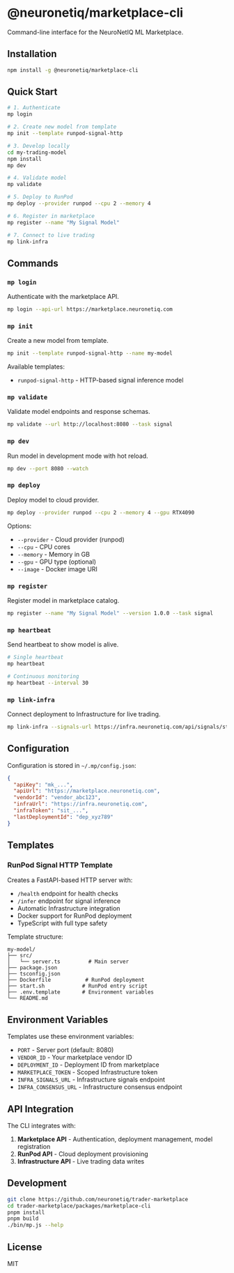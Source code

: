 # @neuronetiq/marketplace-cli

Command-line interface for the NeuroNetIQ ML Marketplace.

## Installation

```bash
npm install -g @neuronetiq/marketplace-cli
```

## Quick Start

```bash
# 1. Authenticate
mp login

# 2. Create new model from template
mp init --template runpod-signal-http

# 3. Develop locally
cd my-trading-model
npm install
mp dev

# 4. Validate model
mp validate

# 5. Deploy to RunPod
mp deploy --provider runpod --cpu 2 --memory 4

# 6. Register in marketplace
mp register --name "My Signal Model"

# 7. Connect to live trading
mp link-infra
```

## Commands

### `mp login`
Authenticate with the marketplace API.

```bash
mp login --api-url https://marketplace.neuronetiq.com
```

### `mp init`
Create a new model from template.

```bash
mp init --template runpod-signal-http --name my-model
```

Available templates:
- `runpod-signal-http` - HTTP-based signal inference model

### `mp validate`
Validate model endpoints and response schemas.

```bash
mp validate --url http://localhost:8080 --task signal
```

### `mp dev`
Run model in development mode with hot reload.

```bash
mp dev --port 8080 --watch
```

### `mp deploy`
Deploy model to cloud provider.

```bash
mp deploy --provider runpod --cpu 2 --memory 4 --gpu RTX4090
```

Options:
- `--provider` - Cloud provider (runpod)
- `--cpu` - CPU cores
- `--memory` - Memory in GB
- `--gpu` - GPU type (optional)
- `--image` - Docker image URI

### `mp register`
Register model in marketplace catalog.

```bash
mp register --name "My Signal Model" --version 1.0.0 --task signal
```

### `mp heartbeat`
Send heartbeat to show model is alive.

```bash
# Single heartbeat
mp heartbeat

# Continuous monitoring
mp heartbeat --interval 30
```

### `mp link-infra`
Connect deployment to Infrastructure for live trading.

```bash
mp link-infra --signals-url https://infra.neuronetiq.com/api/signals/store
```

## Configuration

Configuration is stored in `~/.mp/config.json`:

```json
{
  "apiKey": "mk_...",
  "apiUrl": "https://marketplace.neuronetiq.com",
  "vendorId": "vendor_abc123",
  "infraUrl": "https://infra.neuronetiq.com",
  "infraToken": "sit_...",
  "lastDeploymentId": "dep_xyz789"
}
```

## Templates

### RunPod Signal HTTP Template

Creates a FastAPI-based HTTP server with:
- `/health` endpoint for health checks
- `/infer` endpoint for signal inference
- Automatic Infrastructure integration
- Docker support for RunPod deployment
- TypeScript with full type safety

Template structure:
```
my-model/
├── src/
│   └── server.ts         # Main server
├── package.json
├── tsconfig.json
├── Dockerfile           # RunPod deployment
├── start.sh            # RunPod entry script
├── .env.template       # Environment variables
└── README.md
```

## Environment Variables

Templates use these environment variables:

- `PORT` - Server port (default: 8080)
- `VENDOR_ID` - Your marketplace vendor ID
- `DEPLOYMENT_ID` - Deployment ID from marketplace
- `MARKETPLACE_TOKEN` - Scoped Infrastructure token
- `INFRA_SIGNALS_URL` - Infrastructure signals endpoint
- `INFRA_CONSENSUS_URL` - Infrastructure consensus endpoint

## API Integration

The CLI integrates with:

1. **Marketplace API** - Authentication, deployment management, model registration
2. **RunPod API** - Cloud deployment provisioning
3. **Infrastructure API** - Live trading data writes

## Development

```bash
git clone https://github.com/neuronetiq/trader-marketplace
cd trader-marketplace/packages/marketplace-cli
pnpm install
pnpm build
./bin/mp.js --help
```

## License

MIT
